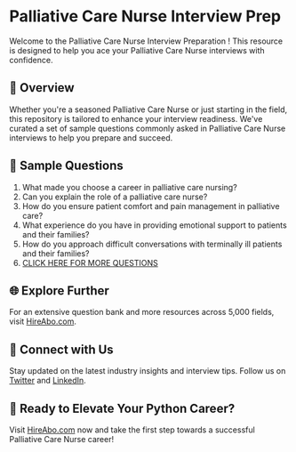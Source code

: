 # Palliative Care Nurse Interview Prep

Welcome to the Palliative Care Nurse Interview Preparation ! This resource is designed to help you ace your Palliative Care Nurse interviews with confidence.

## 🚀 Overview

Whether you're a seasoned Palliative Care Nurse or just starting in the field, this repository is tailored to enhance your interview readiness. We've curated a set of sample questions commonly asked in Palliative Care Nurse interviews to help you prepare and succeed.

## 📝 Sample Questions

1. What made you choose a career in palliative care nursing?
2. Can you explain the role of a palliative care nurse?
3. How do you ensure patient comfort and pain management in palliative care?
4. What experience do you have in providing emotional support to patients and their families?
5. How do you approach difficult conversations with terminally ill patients and their families?
6. [CLICK HERE FOR MORE QUESTIONS](https://hireabo.com/job/2_0_44/Palliative%20Care%20Nurse)

## 🌐 Explore Further

For an extensive question bank and more resources across 5,000 fields, visit [HireAbo.com](https://www.hireabo.com).

## 📱 Connect with Us

Stay updated on the latest industry insights and interview tips. Follow us on [Twitter](https://twitter.com/hireabo) and [LinkedIn](https://www.linkedin.com/in/hire-abo-3609972a8/).

## 🚀 Ready to Elevate Your Python Career?

Visit [HireAbo.com](https://www.hireabo.com) now and take the first step towards a successful Palliative Care Nurse career!
